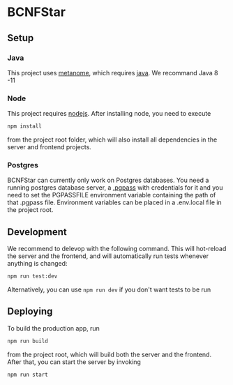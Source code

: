 # BCNFStar

## Setup

### Java

This project uses [metanome](https://github.com/sekruse/metanome-cli), which requires [java](https://www.java.com/de/download/manual.jsp). We recommand Java 8 -11

### Node

This project requires [nodejs](https://nodejs.org/en/download/). After installing node, you need to execute

```bash
npm install
```

from the project root folder, which will also install all dependencies in the server and frontend projects.

### Postgres

BCNFStar can currently only work on Postgres databases. You need a running postgres database server, a [.pgpass](https://www.postgresql.org/docs/9.3/libpq-pgpass.html) with credentials for it and you need to set the PGPASSFILE environment variable containing the path of that .pgpass file. Environment variables can be placed in a .env.local file in the project root.

## Development

We recommend to delevop with the following command. This will hot-reload the server and the frontend, and will automatically run tests whenever anything is changed:

```bash
npm run test:dev
```

Alternatively, you can use `npm run dev` if you don't want tests to be run

## Deploying

To build the production app, run

```bash
npm run build
```

from the project root, which will build both the server and the frontend. After that, you can start the server by invoking

```bash
npm run start
```
